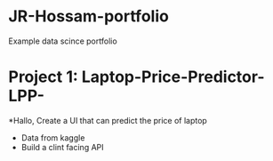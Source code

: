 # JR-Hossam-portfolio
Example data scince portfolio 
# Project 1: Laptop-Price-Predictor-LPP-
*Hallo, Create a UI that can predict the price of laptop 
* Data from kaggle
* Build a clint facing API 
